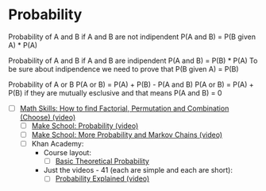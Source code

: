 # Probability

Probability of A and B if A and B are not indipendent
P(A and B) = P(B given A) * P(A)

Probability of A and B if A and B are indipendent
P(A and B) = P(B) * P(A)
To be sure about indipendence we need to prove that P(B given A) = P(B)

Probability of A or B
P(A or B) = P(A) + P(B) - P(A and B)
P(A or B) = P(A) + P(B) if they are mutually esclusive and that means P(A and B) = 0

 - [ ] [Math Skills: How to find Factorial, Permutation and Combination (Choose) (video)](https://www.youtube.com/watch?v=8RRo6Ti9d0U)
    - [ ] [Make School: Probability (video)](https://www.youtube.com/watch?v=sZkAAk9Wwa4)
    - [ ] [Make School: More Probability and Markov Chains (video)](https://www.youtube.com/watch?v=dNaJg-mLobQ)
    - [ ] Khan Academy:
        - Course layout:
            - [ ] [Basic Theoretical Probability](https://www.khanacademy.org/math/probability/probability-and-combinatorics-topic)
        - Just the videos - 41 (each are simple and each are short):
            - [ ] [Probability Explained (video)](https://www.youtube.com/watch?v=uzkc-qNVoOk&list=PLC58778F28211FA19)
